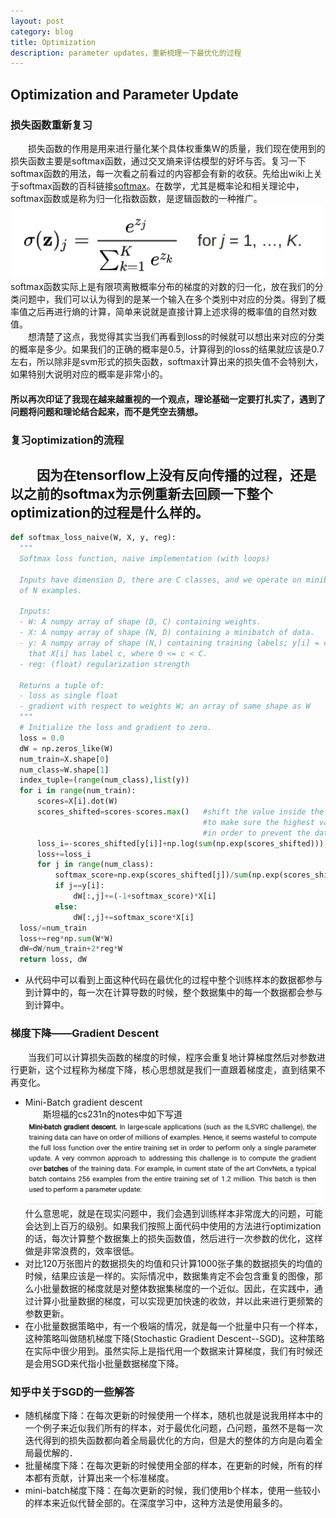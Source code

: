 ```yaml
---
layout: post
category: blog
title: Optimization
description: parameter updates，重新梳理一下最优化的过程
---
```


## Optimization and Parameter Update

### 损失函数重新复习
　　损失函数的作用是用来进行量化某个具体权重集W的质量，我们现在使用到的损失函数主要是softmax函数，通过交叉熵来评估模型的好坏与否。复习一下softmax函数的用法，每一次看之前看过的内容都会有新的收获。先给出wiki上关于softmax函数的百科链接[softmax](https://zh.wikipedia.org/wiki/Softmax%E5%87%BD%E6%95%B0)。在数学，尤其是概率论和相关理论中，softmax函数或是称为归一化指数函数，是逻辑函数的一种推广。
![](/downloads/softmax.png)
　　softmax函数实际上是有限项离散概率分布的梯度的对数的归一化，放在我们的分类问题中，我们可以认为得到的是某一个输入在多个类别中对应的分类。得到了概率值之后再进行熵的计算，简单来说就是直接计算上述求得的概率值的自然对数值。<br>
　　想清楚了这点，我觉得其实当我们再看到loss的时候就可以想出来对应的分类的概率是多少。如果我们的正确的概率是0.5，计算得到的loss的结果就应该是0.7左右，所以除非是svm形式的损失函数，softmax计算出来的损失值不会特别大，如果特别大说明对应的概率是非常小的。
#### 所以再次印证了我现在越来越重视的一个观点，理论基础一定要打扎实了，遇到了问题将问题和理论结合起来，而不是凭空去猜想。
### 复习optimization的流程
　　因为在tensorflow上没有反向传播的过程，还是以之前的softmax为示例重新去回顾一下整个optimization的过程是什么样的。
- 

```python
def softmax_loss_naive(W, X, y, reg):
  """
  Softmax loss function, naive implementation (with loops)

  Inputs have dimension D, there are C classes, and we operate on minibatches
  of N examples.

  Inputs:
  - W: A numpy array of shape (D, C) containing weights.
  - X: A numpy array of shape (N, D) containing a minibatch of data.
  - y: A numpy array of shape (N,) containing training labels; y[i] = c means
    that X[i] has label c, where 0 <= c < C.
  - reg: (float) regularization strength

  Returns a tuple of:
  - loss as single float
  - gradient with respect to weights W; an array of same shape as W
  """
  # Initialize the loss and gradient to zero.
  loss = 0.0
  dW = np.zeros_like(W)
  num_train=X.shape[0]
  num_class=W.shape[1]
  index_tuple=(range(num_class),list(y))
  for i in range(num_train):
      scores=X[i].dot(W)
      scores_shifted=scores-scores.max()   #shift the value inside the vector
                                           #to make sure the highest value is zero 
                                           #in order to prevent the data blowup
      loss_i=-scores_shifted[y[i]]+np.log(sum(np.exp(scores_shifted)))
      loss+=loss_i
      for j in range(num_class):
          softmax_score=np.exp(scores_shifted[j])/sum(np.exp(scores_shifted))
          if j==y[i]:
              dW[:,j]+=(-1+softmax_score)*X[i]
          else:
              dW[:,j]+=softmax_score*X[i]
  loss/=num_train
  loss+=reg*np.sum(W*W)
  dW=dW/num_train+2*reg*W
  return loss, dW
```
- 从代码中可以看到上面这种代码在最优化的过程中整个训练样本的数据都参与到计算中的，每一次在计算导数的时候，整个数据集中的每一个数据都会参与到计算中。
### 梯度下降——Gradient Descent
　　当我们可以计算损失函数的梯度的时候，程序会重复地计算梯度然后对参数进行更新，这个过程称为梯度下降，核心思想就是我们一直跟着梯度走，直到结果不再变化。
- Mini-Batch gradient descent<br>
　　斯坦福的cs231n的notes中如下写道![](/downloads/mini_batch.png/)
　　什么意思呢，就是在现实问题中，我们会遇到训练样本非常庞大的问题，可能会达到上百万的级别。如果我们按照上面代码中使用的方法进行optimization的话，每次计算整个数据集上的损失函数值，然后进行一次参数的优化，这样做是非常浪费的，效率很低。
- 对比120万张图片的数据损失的均值和只计算1000张子集的数据损失的均值的时候，结果应该是一样的。实际情况中，数据集肯定不会包含重复的图像，那么小批量数据的梯度就是对整体数据集梯度的一个近似。因此，在实践中，通过计算小批量数据的梯度，可以实现更加快速的收敛，并以此来进行更频繁的参数更新。
- 在小批量数据策略中，有一个极端的情况，就是每一个批量中只有一个样本，这种策略叫做随机梯度下降(Stochastic Gradient Descent--SGD)。这种策略在实际中很少用到。虽然实际上是指代用一个数据来计算梯度，我们有时候还是会用SGD来代指小批量数据梯度下降。
### 知乎中关于SGD的一些解答
- 随机梯度下降：在每次更新的时候使用一个样本，随机也就是说我用样本中的一个例子来近似我们所有的样本，对于最优化问题，凸问题，虽然不是每一次迭代得到的损失函数都向着全局最优化的方向，但是大的整体的方向是向着全局最优解的．
- 批量梯度下降：在每次更新的时候使用全部的样本，在更新的时候，所有的样本都有贡献，计算出来一个标准梯度。
- mini-batch梯度下降：在每次更新的时候，我们使用b个样本，使用一些较小的样本来近似代替全部的。在深度学习中，这种方法是使用最多的。